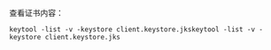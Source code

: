 查看证书内容：

    keytool -list -v -keystore client.keystore.jkskeytool -list -v -keystore client.keystore.jks
